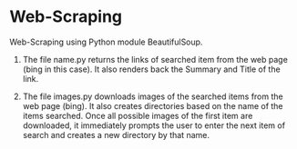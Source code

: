 <h1> Web-Scraping </h1>
Web-Scraping using Python module BeautifulSoup. 

1) The file name.py returns the links of searched item from the web page (bing in this case). It also renders back the Summary and Title of the link.

2) The file images.py downloads images of the searched items from the web page (bing). It also creates directories based on the name of the items searched. Once all possible images of the first item are downloaded, it immediately prompts the user to enter the next item of search and creates a new directory by that name.
